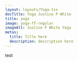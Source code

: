 ```yaml
---
layout: layouts/Yoga.tsx
docTitle: Yoga Justice P White
title: yoga
image: yoga-ff-regular
imageAlt: Justice P White Yoga
metas:
  title: Title here
  description: description here
---
```


test